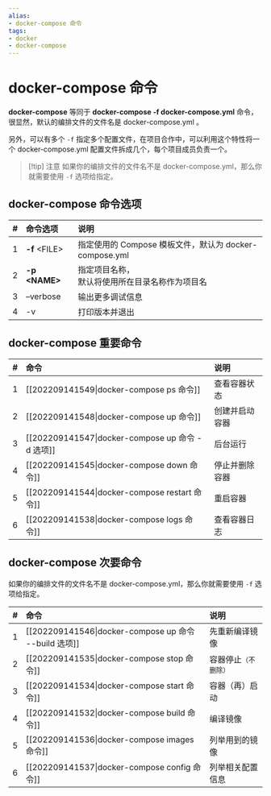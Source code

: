 ```yaml
---
alias:
- docker-compose 命令
tags:
- docker
- docker-compose 
---
```


# docker-compose 命令

**docker-compose** 等同于 **docker-compose -f docker-compose.yml** 命令，很显然，默认的编排文件的文件名是 docker-compose.yml 。

另外，可以有多个 `-f` 指定多个配置文件，在项目合作中，可以利用这个特性将一个 docker-compose.yml 配置文件拆成几个，每个项目成员负责一个。

> [!tip] 注意
> 如果你的编排文件的文件名不是 docker-compose.yml，那么你就需要使用 `-f` 选项给指定。

## docker-compose 命令选项

|#| 命令选项 | 说明 |
|:-:| :- | :- |
|1| **-f** \<FILE> | 指定使用的 Compose 模板文件，默认为 docker-compose.yml |
|2| **-p \<NAME>** | 指定项目名称，<br>默认将使用所在目录名称作为项目名 |
|3| –verbose | 输出更多调试信息 |
|4| -v | 打印版本并退出 |

## docker-compose 重要命令

| # | 命令 | 说明 |
|:-:| :- | :- |
| 1 | [[202209141549\|docker-compose ps 命令]] | 查看容器状态 |
| 2 | [[202209141548\|docker-compose up 命令]] | 创建并启动容器 |
| 3 | [[202209141547\|docker-compose up 命令 -d 选项]] | 后台运行 |
| 4 | [[202209141545\|docker-compose down 命令]] | 停止并删除容器 |
| 5 | [[202209141544\|docker-compose restart 命令]] | 重启容器 |
| 6 | [[202209141538\|docker-compose logs 命令]] | 查看容器日志 |

## docker-compose 次要命令

如果你的编排文件的文件名不是 docker-compose.yml，那么你就需要使用 `-f` 选项给指定。

| # | 命令 | 说明 |
|:-:| :- | :- |
| 1 | [[202209141546\|docker-compose up 命令 --build 选项]] | 先重新编译镜像 |
| 2 | [[202209141535\|docker-compose stop 命令]] | 容器停止<small>（不删除）</small> |
| 3 | [[202209141534\|docker-compose start 命令]] | 容器（再）启动 |
| 4 | [[202209141532\|docker-compose build 命令]] | 编译镜像 |
| 5 | [[202209141536\|docker-compose images 命令]] | 列举用到的镜像 |
| 6 | [[202209141537\|docker-compose config 命令]] | 列举相关配置信息 |



